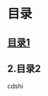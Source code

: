 # 目录
## [目录1](https://github.com/hidejxz/hidejxz/blob/master/%E6%96%87%E7%AB%A01)<br>
## 2.目录2

cdshi 